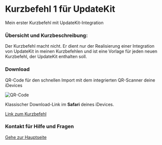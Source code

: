 # Kurzbefehl 1 für UpdateKit

Mein erster Kurzbefehl mit UpdateKit-Integration

###  Übersicht und Kurzbeschreibung:

Der Kurzbefehl macht nicht. Er dient nur der Realisierung einer Integration von UpdateKit in meinen Kurzbefehlen und ist eine Vorlage für jeden neuen Kurzbefehl, der UpdateKit enthalten soll.

### Download

QR-Code für den schnellen Import mit dem integrierten QR-Scanner deine iDevices

![QR-Code](?resize=300&classes=caption "Link zum Download / Import in der Kurzbefehle-App")

Klassischer Download-Link im **Safari** deines iDevices.

[Link zum Kurzbefehl]()

### Kontakt für Hilfe und Fragen

[Gehe zur Hauptseite](https://github.com/P8DFxKfyJB/MeinUpdatKit/blob/master/README.md#kontakt-und-support)
